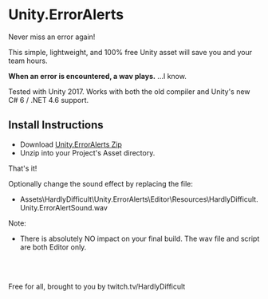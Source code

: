 # Unity.ErrorAlerts

Never miss an error again!

This simple, lightweight, and 100% free Unity asset will save you and your team hours.

**When an error is encountered, a wav plays.**
...I know.

Tested with Unity 2017.  Works with both the old compiler and Unity's new C# 6 / .NET 4.6 support.


## Install Instructions

 - Download [Unity.ErrorAlerts Zip](TODO)
 - Unzip into your Project's Asset directory.

That's it!


Optionally change the sound effect by replacing the file:

  - Assets\HardlyDifficult\Unity.ErrorAlerts\Editor\Resources\HardlyDifficult.Unity.ErrorAlertSound.wav

Note:

 - There is absolutely NO impact on your final build.  The wav file and script are both Editor only.

<br><br>

Free for all, brought to you by twitch.tv/HardlyDifficult